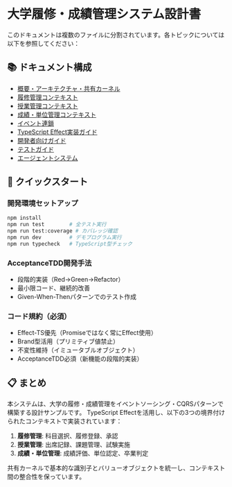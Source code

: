# 大学履修・成績管理システム設計書

このドキュメントは複数のファイルに分割されています。各トピックについては以下を参照してください：

## 📚 ドキュメント構成

- [概要・アーキテクチャ・共有カーネル](./docs/01-overview.md)
- [履修管理コンテキスト](./docs/02-course-registration.md)
- [授業管理コンテキスト](./docs/03-class-management.md)
- [成績・単位管理コンテキスト](./docs/04-academic-record.md)
- [イベント連鎖](./docs/05-event-chains.md)
- [TypeScript Effect実装ガイド](./docs/06-implementation-guide.md)
- [開発者向けガイド](./docs/07-developer-guide.md)
- [テストガイド](./docs/08-testing-guide.md)
- [エージェントシステム](./docs/09-agent-system.md)

## 🚀 クイックスタート

### 開発環境セットアップ
```bash
npm install
npm run test        # 全テスト実行
npm run test:coverage # カバレッジ確認
npm run dev         # デモプログラム実行
npm run typecheck   # TypeScript型チェック
```

### AcceptanceTDD開発手法
- 段階的実装（Red→Green→Refactor）
- 最小限コード、継続的改善
- Given-When-Thenパターンでのテスト作成

### コード規約（必須）
- Effect-TS優先（Promiseではなく常にEffect使用）
- Brand型活用（プリミティブ値禁止）
- 不変性維持（イミュータブルオブジェクト）
- AcceptanceTDD必須（新機能の段階的実装）

## 📋 まとめ

本システムは、大学の履修・成績管理をイベントソーシング・CQRSパターンで構築する設計サンプルです。
TypeScript Effectを活用し、以下の3つの境界付けられたコンテキストで実装されています：

1. **履修管理**: 科目選択、履修登録、承認
2. **授業管理**: 出席記録、課題管理、試験実施
3. **成績・単位管理**: 成績評価、単位認定、卒業判定

共有カーネルで基本的な識別子とバリューオブジェクトを統一し、コンテキスト間の整合性を保っています。